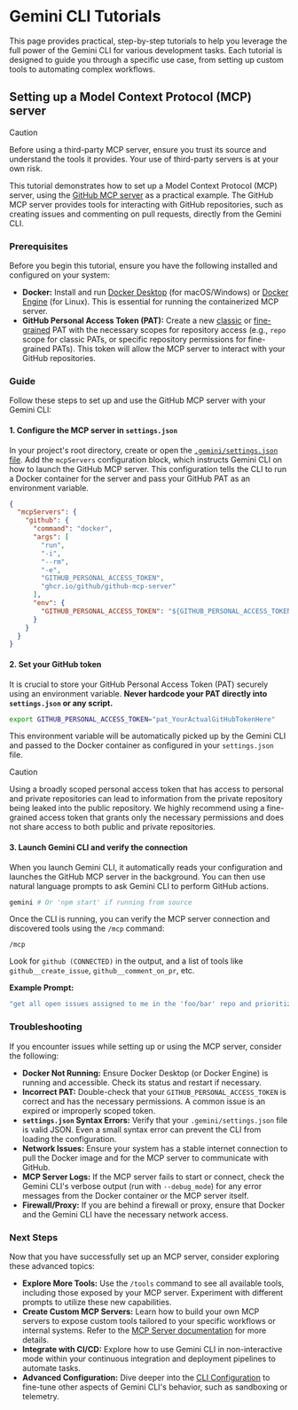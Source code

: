 # Gemini CLI Tutorials

This page provides practical, step-by-step tutorials to help you leverage the full power of the Gemini CLI for various development tasks. Each tutorial is designed to guide you through a specific use case, from setting up custom tools to automating complex workflows.

## Setting up a Model Context Protocol (MCP) server

> [!CAUTION]
> Before using a third-party MCP server, ensure you trust its source and understand the tools it provides. Your use of third-party servers is at your own risk.

This tutorial demonstrates how to set up a Model Context Protocol (MCP) server, using the [GitHub MCP server](https://github.com/github/github-mcp-server) as a practical example. The GitHub MCP server provides tools for interacting with GitHub repositories, such as creating issues and commenting on pull requests, directly from the Gemini CLI.

### Prerequisites

Before you begin this tutorial, ensure you have the following installed and configured on your system:

- **Docker:** Install and run [Docker Desktop](https://www.docker.com/products/docker-desktop/) (for macOS/Windows) or [Docker Engine](https://docs.docker.com/engine/install/) (for Linux). This is essential for running the containerized MCP server.
- **GitHub Personal Access Token (PAT):** Create a new [classic](https://github.com/settings/tokens/new) or [fine-grained](https://github.com/settings/personal-access-tokens/new) PAT with the necessary scopes for repository access (e.g., `repo` scope for classic PATs, or specific repository permissions for fine-grained PATs). This token will allow the MCP server to interact with your GitHub repositories.

### Guide

Follow these steps to set up and use the GitHub MCP server with your Gemini CLI:

#### 1. Configure the MCP server in `settings.json`

In your project's root directory, create or open the [`.gemini/settings.json` file](./configuration.md). Add the `mcpServers` configuration block, which instructs Gemini CLI on how to launch the GitHub MCP server. This configuration tells the CLI to run a Docker container for the server and pass your GitHub PAT as an environment variable.

```json
{
  "mcpServers": {
    "github": {
      "command": "docker",
      "args": [
        "run",
        "-i",
        "--rm",
        "-e",
        "GITHUB_PERSONAL_ACCESS_TOKEN",
        "ghcr.io/github/github-mcp-server"
      ],
      "env": {
        "GITHUB_PERSONAL_ACCESS_TOKEN": "${GITHUB_PERSONAL_ACCESS_TOKEN}"
      }
    }
  }
}
```

#### 2. Set your GitHub token

It is crucial to store your GitHub Personal Access Token (PAT) securely using an environment variable. **Never hardcode your PAT directly into `settings.json` or any script.**

```bash
export GITHUB_PERSONAL_ACCESS_TOKEN="pat_YourActualGitHubTokenHere"
```

This environment variable will be automatically picked up by the Gemini CLI and passed to the Docker container as configured in your `settings.json` file.

> [!CAUTION]
> Using a broadly scoped personal access token that has access to personal and private repositories can lead to information from the private repository being leaked into the public repository. We highly recommend using a fine-grained access token that grants only the necessary permissions and does not share access to both public and private repositories.

#### 3. Launch Gemini CLI and verify the connection

When you launch Gemini CLI, it automatically reads your configuration and launches the GitHub MCP server in the background. You can then use natural language prompts to ask Gemini CLI to perform GitHub actions.

```bash
gemini # Or 'npm start' if running from source
```

Once the CLI is running, you can verify the MCP server connection and discovered tools using the `/mcp` command:

```
/mcp
```

Look for `github (CONNECTED)` in the output, and a list of tools like `github__create_issue`, `github__comment_on_pr`, etc.

**Example Prompt:**

```bash
"get all open issues assigned to me in the 'foo/bar' repo and prioritize them"
```

### Troubleshooting

If you encounter issues while setting up or using the MCP server, consider the following:

- **Docker Not Running:** Ensure Docker Desktop (or Docker Engine) is running and accessible. Check its status and restart if necessary.
- **Incorrect PAT:** Double-check that your `GITHUB_PERSONAL_ACCESS_TOKEN` is correct and has the necessary permissions. A common issue is an expired or improperly scoped token.
- **`settings.json` Syntax Errors:** Verify that your `.gemini/settings.json` file is valid JSON. Even a small syntax error can prevent the CLI from loading the configuration.
- **Network Issues:** Ensure your system has a stable internet connection to pull the Docker image and for the MCP server to communicate with GitHub.
- **MCP Server Logs:** If the MCP server fails to start or connect, check the Gemini CLI's verbose output (run with `--debug_mode`) for any error messages from the Docker container or the MCP server itself.
- **Firewall/Proxy:** If you are behind a firewall or proxy, ensure that Docker and the Gemini CLI have the necessary network access.

### Next Steps

Now that you have successfully set up an MCP server, consider exploring these advanced topics:

- **Explore More Tools:** Use the `/tools` command to see all available tools, including those exposed by your MCP server. Experiment with different prompts to utilize these new capabilities.
- **Create Custom MCP Servers:** Learn how to build your own MCP servers to expose custom tools tailored to your specific workflows or internal systems. Refer to the [MCP Server documentation](../tools/mcp-server.md) for more details.
- **Integrate with CI/CD:** Explore how to use Gemini CLI in non-interactive mode within your continuous integration and deployment pipelines to automate tasks.
- **Advanced Configuration:** Dive deeper into the [CLI Configuration](./configuration.md) to fine-tune other aspects of Gemini CLI's behavior, such as sandboxing or telemetry.
